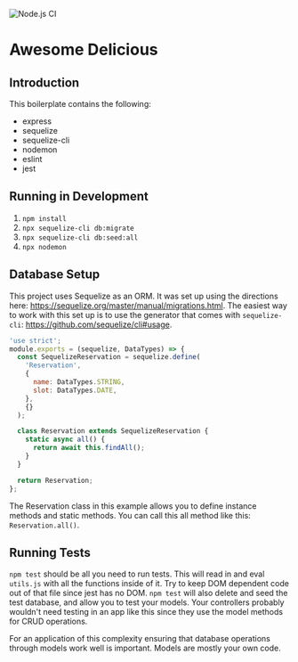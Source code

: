 ![Node.js CI](https://github.com/JorgeAcostaDLP/simple-node-boilerplate/workflows/Node.js%20CI/badge.svg)

# Awesome Delicious

## Introduction

This boilerplate contains the following:

- express
- sequelize
- sequelize-cli
- nodemon
- eslint
- jest

## Running in Development

1. `npm install`
2. `npx sequelize-cli db:migrate`
3. `npx sequelize-cli db:seed:all`
4. `npx nodemon`

## Database Setup

This project uses Sequelize as an ORM. It was set up using the directions here: <https://sequelize.org/master/manual/migrations.html>. The easiest way to work with this set up is to use the generator that comes with `sequelize-cli`: <https://github.com/sequelize/cli#usage>.

```javascript
'use strict';
module.exports = (sequelize, DataTypes) => {
  const SequelizeReservation = sequelize.define(
    'Reservation',
    {
      name: DataTypes.STRING,
      slot: DataTypes.DATE,
    },
    {}
  );

  class Reservation extends SequelizeReservation {
    static async all() {
      return await this.findAll();
    }
  }

  return Reservation;
};
```

The Reservation class in this example allows you to define instance methods and static methods. You can call this all method like this: `Reservation.all()`.

## Running Tests

`npm test` should be all you need to run tests. This will read in and eval `utils.js` with all the functions inside of it. Try to keep DOM dependent code out of that file since jest has no DOM. `npm test` will also delete and seed the test database, and allow you to test your models. Your controllers probably wouldn't need testing in an app like this since they use the model methods for CRUD operations.

For an application of this complexity ensuring that database operations through models work well is important. Models are mostly your own code.
